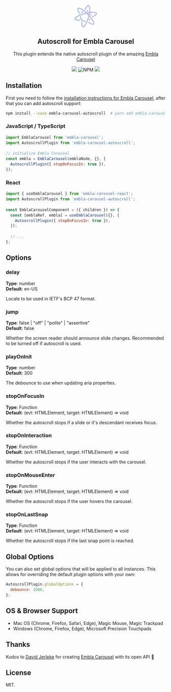 <p align="center">
  <a href="https://github.com/davidjerleke/embla-carousel" target="_blank"><img width="70" height="70" src="/assets/embla-logo.svg" alt="Embla Carousel"></a>
</p>
<h2 align="center">Autoscroll for Embla Carousel</h2>

<p align="center">
  This plugin extends the native autoscroll plugin of the amazing
  <a href="https://github.com/davidjerleke/embla-carousel">Embla Carousel</a>
</p>

<p align="center">
  <a href="https://www.npmjs.com/package/embla-carousel-autoscroll" target="_blank">
    <img src="https://img.shields.io/npm/v/embla-carousel-autoscroll.svg"
  /></a>
  
  <img alt="NPM" src="https://img.shields.io/npm/l/embla-carousel-autoscroll">
  
  <a href="https://bundlephobia.com/result?p=embla-carousel-autoscroll@latest" target="_blank">
    <img
      src="https://img.shields.io/bundlephobia/minzip/embla-carousel-autoscroll?color=%234c1&label=gzip%20size"
    />
  </a>
</p>

## Installation

First you need to follow the [installation instructions for Embla Carousel](https://github.com/davidcetinkaya/embla-carousel#installation), after that you can add autoscroll support:

```sh
npm install --save embla-carousel-autoscroll  # yarn add embla-carousel-autoscroll
```

### JavaScript / TypeScript

```js
import EmblaCarousel from 'embla-carousel';
import AutoscrollPlugin from 'embla-carousel-autoscroll';

// initialize Embla Carousel
const embla = EmblaCarousel(emblaNode, {}, [
  AutoscrollPlugin({ stopOnFocusIn: true }),
]);
```

### React

```js
import { useEmblaCarousel } from 'embla-carousel-react';
import AutoscrollPlugin from 'embla-carousel-autoscroll';

const EmblaCarouselComponent = ({ children }) => {
  const [emblaRef, embla] = useEmblaCarousel({}, [
    AutoscrollPlugin({ stopOnFocusIn: true }),
  ]);

  // ...
};
```

## Options

### delay

**Type**: number<br/>
**Default**: en-US

Locale to be used in IETF's BCP 47 format.

### jump

**Type**: false | "off" | "polite" | "assertive"<br/>
**Default**: false

Whether the screen reader should announce slide changes. Recommended to be turned off if autoscroll is used.

### playOnInit

**Type**: number<br/>
**Default**: 300

The debounce to use when updating aria properties.

### stopOnFocusIn

**Type**: Function<br/>
**Default**: (evt: HTMLElement, target: HTMLElement) => void

Whether the autoscroll stops if a slide or it's descendant receives focus.

### stopOnInteraction

**Type**: Function<br/>
**Default**: (evt: HTMLElement, target: HTMLElement) => void

Whether the autoscroll stops if the user interacts with the carousel.

### stopOnMouseEnter

**Type**: Function<br/>
**Default**: (evt: HTMLElement, target: HTMLElement) => void

Whether the autoscroll stops if the user hovers the carousel.

### stopOnLastSnap

**Type**: Function<br/>
**Default**: (evt: HTMLElement, target: HTMLElement) => void

Whether the autoscroll stops if the last snap point is reached.

## Global Options

You can also set global options that will be applied to all instances. This allows for overriding the default plugin options with your own:

```js
AutoscrollPlugin.globalOptions = {
  debounce: 1000,
};
```

## OS & Browser Support

- Mac OS (Chrome, Firefox, Safari, Edge), Magic Mouse, Magic Trackpad
- Windows (Chrome, Firefox, Edge), Microsoft Precision Touchpads

## Thanks

Kudos to [David Jerleke](https://github.com/davidjerleke) for creating [Embla Carousel](https://github.com/davidjerleke/embla-carousel) with its open API 🙏

## License

MIT.
